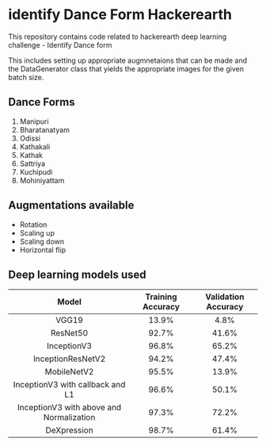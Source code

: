 # identify Dance Form Hackerearth
This repository contains code related to hackerearth deep learning challenge - Identify Dance form 

This includes setting up appropriate augmnetaions that can be made and the DataGenerator class that yields the appropriate images for the given batch size.

## Dance Forms
1. Manipuri
2. Bharatanatyam
3. Odissi
4. Kathakali
5. Kathak
6. Sattriya
7. Kuchipudi
8. Mohiniyattam


## Augmentations available
- Rotation 
- Scaling up 
- Scaling down 
- Horizontal flip 

## Deep learning models used
| Model | Training Accuracy | Validation Accuracy |
| :---: | :---: | :---: |
| VGG19  | 13.9%  | 4.8% |
| ResNet50  | 92.7%  | 41.6% |
| InceptionV3  | 96.8%  | 65.2% |
| InceptionResNetV2  | 94.2%  | 47.4% |
| MobileNetV2  | 95.5%  | 13.9% |
| InceptionV3 with callback and L1  | 96.6%  | 50.1% |
| InceptionV3 with above and Normalization  | 97.3%  | 72.2% |
| DeXpression  | 98.7%  | 61.4% |